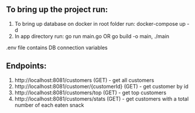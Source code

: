## To bring up the project run:

1. To bring up database on docker in root folder run: docker-compose up -d
2. In app directory run: go run main.go OR go build -o main, ./main

.env file contains DB connection variables

## Endpoints:

1. http://localhost:8081/customers (GET) - get all customers
2. http://localhost:8081/customer/{customerId} (GET) - get customer by id
3. http://localhost:8081/customers/top (GET) - get top customers
4. http://localhost:8081/customers/stats (GET) - get customers with a total number of each eaten  snack